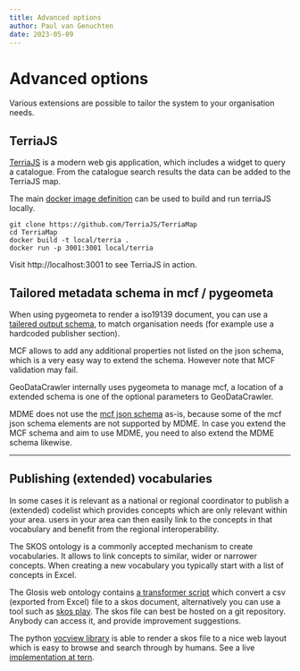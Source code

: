 ```yaml
---
title: Advanced options
author: Paul van Genuchten
date: 2023-05-09
---
```


# Advanced options

Various extensions are possible to tailor the system to your organisation needs.

## TerriaJS

[TerriaJS](https://terria.io) is a modern web gis application, which includes a widget to query a catalogue. From the catalogue search results the data can be added to the TerriaJS map.

The main [docker image definition](https://github.com/TerriaJS/TerriaMap/blob/main/deploy/docker/Dockerfile) can be used to build and run terriaJS locally.

```
git clone https://github.com/TerriaJS/TerriaMap
cd TerriaMap
docker build -t local/terria .
docker run -p 3001:3001 local/terria
```

Visit http://localhost:3001 to see TerriaJS in action. 

## Tailored metadata schema in mcf / pygeometa

When using pygeometa to render a iso19139 document, you can use a [tailered output schema](https://geopython.github.io/pygeometa/tutorial/#adding-a-metadata-schema-to-the-core), to match organisation needs (for example use a hardcoded publisher section).

MCF allows to add any additional properties not listed on the json schema, which is a very easy way to extend the schema. However note that MCF validation may fail. 

GeoDataCrawler internally uses pygeometa to manage mcf, a location of a extended schema is one of the optional parameters to GeoDataCrawler.

MDME does not use the [mcf json schema](https://github.com/geopython/pygeometa/blob/master/pygeometa/schemas/mcf/core.yaml) as-is, because some of the mcf json schema elements are not supported by MDME. In case you extend the MCF schema and aim to use MDME, you need to also extend the MDME schema likewise.

---

## Publishing (extended) vocabularies 

In some cases it is relevant as a national or regional coordinator to publish a (extended) codelist which provides concepts which are only relevant within your area. users in your area can then easily link to the concepts in that vocabulary and benefit from the regional interoperability.

The SKOS ontology is a commonly accepted mechanism to create vocabularies. It allows to link concepts to similar, wider or narrower concepts. When creating a new vocabulary you typically start with a list of concepts in Excel.

The Glosis web ontology contains [a transformer script](https://github.com/glosis-ld/glosis/tree/master/utils/transformer_tool) which convert a csv (exported from Excel) file to a skos document, alternatively you can use a tool such as [skos play](https://labs.sparna.fr/skos-play/). The skos file can best be hosted on a git repository. Anybody can access it, and provide improvement suggestions.

The python [vocview library](https://github.com/ternaustralia/vocview) is able to render a skos file to a nice web layout which is easy to browse and search through by humans. See a live [implementation at tern](https://linkeddata.tern.org.au/viewer/tern/).